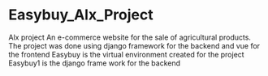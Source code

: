 # Easybuy_Alx_Project
Alx project
An e-commerce website for the sale of agricultural products.
The project was done using django framework for the backend and vue for the frontend
Easybuy is the virtual environment created for the project
Easybuy1 is the django frame work for the backend 
